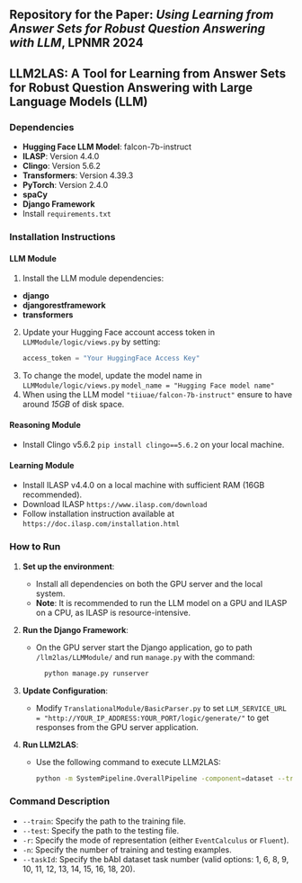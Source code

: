 ## Repository for the Paper: ***Using Learning from Answer Sets for Robust Question Answering with LLM***, LPNMR 2024

## LLM2LAS: A Tool for Learning from Answer Sets for Robust Question Answering with Large Language Models (LLM)

### Dependencies
- **Hugging Face LLM Model**: falcon-7b-instruct
- **ILASP**: Version 4.4.0 
- **Clingo**: Version 5.6.2
- **Transformers**: Version 4.39.3
- **PyTorch**: Version 2.4.0
- **spaCy**
- **Django Framework**
- Install `requirements.txt` 

### Installation Instructions

#### LLM Module
1. Install the LLM module dependencies:
- **django**
- **djangorestframework**
- **transformers** 

2. Update your Hugging Face account access token in `LLMModule/logic/views.py` by setting:
   ```python
   access_token = "Your HuggingFace Access Key"
3. To change the model, update the model name in `LLMModule/logic/views.py` `model_name = "Hugging Face model name"`
4. When using the LLM model `"tiiuae/falcon-7b-instruct"` ensure to have around *15GB* of disk space.


#### Reasoning Module
- Install Clingo v5.6.2 `pip install clingo==5.6.2` on your local machine.

#### Learning Module
- Install ILASP v4.4.0 on a local machine with sufficient RAM (16GB recommended).
- Download ILASP `https://www.ilasp.com/download`
- Follow installation instruction available at `https://doc.ilasp.com/installation.html`

### How to Run
1. **Set up the environment**:
   - Install all dependencies on both the GPU server and the local system.
   - **Note**: It is recommended to run the LLM model on a GPU and ILASP on a CPU, as ILASP is resource-intensive.

2. **Run the Django Framework**:
   - On the GPU server start the Django application, go to path `/llm2las/LLMModule/` and run `manage.py` with the command:
     ```sh
       python manage.py runserver
     ```

3. **Update Configuration**:
   - Modify `TranslationalModule/BasicParser.py` to set `LLM_SERVICE_URL = "http://YOUR_IP_ADDRESS:YOUR_PORT/logic/generate/"` to get responses from the GPU server application.

4. **Run LLM2LAS**:
   - Use the following command to execute LLM2LAS:
     ```sh
     python -m SystemPipeline.OverallPipeline -component=dataset --train=/llm2las/bAbi/qa1_train.txt --test=/llm2las/bAbi/qa1_test.txt -r=EventCalculus -n=1000 --taskId=1
     ```

### Command Description
- `--train`: Specify the path to the training file.
- `--test`: Specify the path to the testing file.
- `-r`: Specify the mode of representation (either `EventCalculus` or `Fluent`).
- `-n`: Specify the number of training and testing examples.
- `--taskId`: Specify the bAbI dataset task number (valid options: 1, 6, 8, 9, 10, 11, 12, 13, 14, 15, 16, 18, 20).
